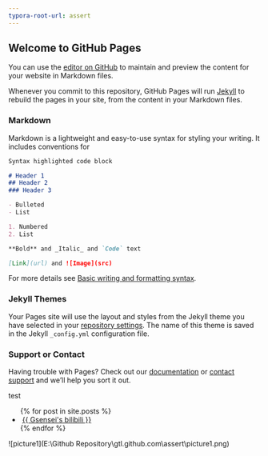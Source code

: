 ```yaml
---
typora-root-url: assert
---
```


## Welcome to GitHub Pages

You can use the [editor on GitHub](https://github.com/tlGsensei/gtl.github.com/edit/gh-pages/index.md) to maintain and preview the content for your website in Markdown files.

Whenever you commit to this repository, GitHub Pages will run [Jekyll](https://jekyllrb.com/) to rebuild the pages in your site, from the content in your Markdown files.

### Markdown

Markdown is a lightweight and easy-to-use syntax for styling your writing. It includes conventions for

```markdown
Syntax highlighted code block

# Header 1
## Header 2
### Header 3

- Bulleted
- List

1. Numbered
2. List

**Bold** and _Italic_ and `Code` text

[Link](url) and ![Image](src)
```

For more details see [Basic writing and formatting syntax](https://docs.github.com/en/github/writing-on-github/getting-started-with-writing-and-formatting-on-github/basic-writing-and-formatting-syntax).

### Jekyll Themes

Your Pages site will use the layout and styles from the Jekyll theme you have selected in your [repository settings](https://github.com/tlGsensei/gtl.github.com/settings/pages). The name of this theme is saved in the Jekyll `_config.yml` configuration file.

### Support or Contact

Having trouble with Pages? Check out our [documentation](https://docs.github.com/categories/github-pages-basics/) or [contact support](https://support.github.com/contact) and we’ll help you sort it out.

test

<ul>
  {% for post in site.posts %}
​    <li>
​      <a href="{{ https://space.bilibili.com/282828523?spm_id_from=333.1007.0.0}}">{{ Gsensei's bilibili }}</a>
​    </li>
  {% endfor %}
</ul>

![picture1](E:\Github Repository\gtl.github.com\assert\picture1.png)




